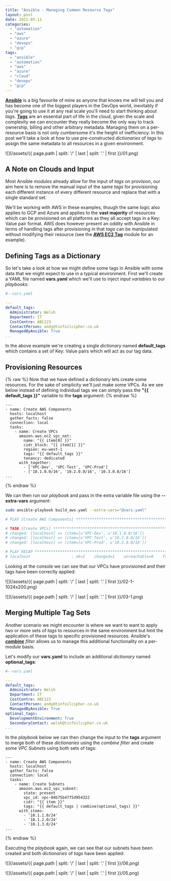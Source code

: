```yaml
---
title: "Ansible - Managing Common Resource Tags"
layout: post
date: 2021-05-11
categories: 
  - "automation"
  - "aws"
  - "azure"
  - "devops"
  - "gcp"
tags: 
  - "ansible"
  - "automation"
  - "aws"
  - "azure"
  - "cloud"
  - "devops"
  - "gcp"
---
```


**[Ansible](https://www.ansible.com/)** is a big favourite of mine as anyone that knows me will tell you and has become one of the biggest players in the DevOps world, inevitably if you're going to use it at any real scale you'll need to start thinking about _tags_. **[Tags](https://en.wikipedia.org/wiki/Tag_\(metadata\))** are an essential part of life in the cloud, given the scale and complexity we can encounter they really become the only way to track ownership, billing and other arbitrary metadata. Managing them on a per-resource basis is not only cumbersome it's the height of inefficiency. In this post we'll take a look at how to use pre-constructed _dictionaries_ of _tags_ to assign the same metadata to all resources in a given environment.

![](/assets/{{ page.path | split: '/' | last | split: '.' | first }}/01.png)

## A Note on Clouds and Input

Most Ansible _modules_ already allow for the input of _tags_ on provision, our aim here is to remove the manual input of the same _tags_ for provisioning each different instance of every different resource and replace that with a single standard set.

We'll be working with AWS in these examples, though the same logic also applies to GCP and Azure and applies to the **vast majority** of resources which can be provisioned on all platforms as they all accept tags in a Key: Value pair format. AWS does however present an oddity with Ansible in terms of handling tags after provisioning in that _tags_ can be manipulated without modifying their resource (see the [**AWS EC2 Tag**](https://docs.ansible.com/ansible/latest/collections/amazon/aws/ec2_tag_module.html) module for an example).

## Defining Tags as a Dictionary

So let's take a look at how we might define some tags in Ansible with some data that we might expect to use in a typical environment. First we'll create a YAML file named **vars.yaml** which we'll use to inject _input variables_ to our _playbooks_:

```yaml
#--vars.yaml

---
default_tags:
  Administrator: Welsh
  Department: IT
  CostCentre: ABC123
  ContactPerson: andy@tinfoilcipher.co.uk
  ManagedByAnsible: True
...
```

In the above example we're creating a single _dictionary_ named **default\_tags** which contains a set of Key: Value pairs which will act as our tag data.

## Provisioning Resources

{% raw %}
Now that we have defined a _dictionary_ lets create some resources. For the sake of simplicity we'll just make some VPCs. As we see below instead of defining individual tags we can simply pass the **"{{ default_tags }}"** variable to the **tags** argument:
{% endraw %}

```yaml{% raw %}
---
- name: Create AWS Components
  hosts: localhost
  gather_facts: false
  connection: local
  tasks:
    - name: Create VPCs
      amazon.aws.ec2_vpc_net:
        name: "{{ item[0] }}"
        cidr_block: "{{ item[1] }}"
        region: eu-west-1
        tags: "{{ default_tags }}"
        tenancy: dedicated
      with_together:
        - ['VPC-Dev', 'VPC-Test', 'VPC-Prod']
        - ['10.1.0.0/16', '10.2.0.0/16', '10.3.0.0/16']
...
```
{% endraw %}

We can then run our _playbook_ and pass in the extra variable file using the **\--extra-vars** argument:

```bash
sudo ansible-playbook build_aws.yaml --extra-vars="@vars.yaml"

# PLAY [Create AWS Components] ****************************************************************

# TASK [Create VPCs] **************************************************************************
# changed: [localhost] => (item=[u'VPC-Dev', u'10.1.0.0/16'])
# changed: [localhost] => (item=[u'VPC-Test', u'10.2.0.0/16'])
# changed: [localhost] => (item=[u'VPC-Prod', u'10.3.0.0/16'])

# PLAY RECAP **********************************************************************************
# localhost                  : ok=1    changed=1    unreachable=0    failed=0    skipped=0    rescued=0    ignored=0   
```

Looking at the console we can see that our VPCs have provisioned and their tags have been correctly applied:

![](/assets/{{ page.path | split: '/' | last | split: '.' | first }}/02-1-1024x200.png)

![](/assets/{{ page.path | split: '/' | last | split: '.' | first }}/03-1.png)

## Merging Multiple Tag Sets

Another scenario we might encounter is where we want to want to apply two or more sets of _tags_ to resources in the same environment but limit the application of these tags to specific provisioned resources. Ansible's _[**combine**](https://docs.ansible.com/ansible/latest/user_guide/playbooks_filters.html#combining-hashes-dictionaries)_ _filter_ allows us to manage this additional functionality on a per-_module_ basis.

Let's modify our **vars.yaml** to include an additional _dictionary_ named **optional\_tags**:

```yaml
#--vars.yaml

---
default_tags:
  Administrator: Welsh
  Department: IT
  CostCentre: ABC123
  ContactPerson: andy@tinfoilcipher.co.uk
  ManagedByAnsible: True
optional_tags:
  DevelopmentEnvironment: True
  SecondaryContact: welsh@tinfoilcipher.co.uk
...
```

In the _playbook_ below we can then change the input to the **tags** argument to merge both of these _dictionaries_ using the _combine filter_ and create some _VPC Subnets_ using both sets of tags:

```yaml{% raw %}
---
- name: Create AWS Components
  hosts: localhost
  gather_facts: false
  connection: local
  tasks:
    - name: Create Subnets
      amazon.aws.ec2_vpc_subnet:
        state: present    
        vpc_id: vpc-04b75b47f5d954322
        cidr: "{{ item }}"
        tags: "{{ default_tags | combine(optional_tags) }}"
      with_items:
        - '10.1.1.0/24'
        - '10.1.2.0/24'
        - '10.1.3.0/24'
...
```
{% endraw %}

Executing the _playbook_ again, we can see that our subnets have been created and both _dictionaries_ of _tags_ have been applied:

![](/assets/{{ page.path | split: '/' | last | split: '.' | first }}/06.png)

![](/assets/{{ page.path | split: '/' | last | split: '.' | first }}/05.png)
